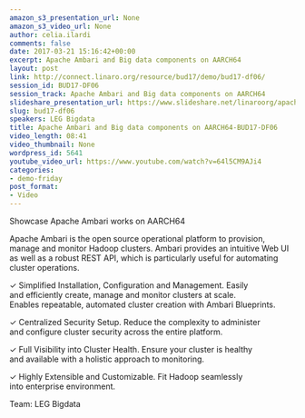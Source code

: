 ```yaml
---
amazon_s3_presentation_url: None
amazon_s3_video_url: None
author: celia.ilardi
comments: false
date: 2017-03-21 15:16:42+00:00
excerpt: Apache Ambari and Big data components on AARCH64
layout: post
link: http://connect.linaro.org/resource/bud17/demo/bud17-df06/
session_id: BUD17-DF06
session_track: Apache Ambari and Big data components on AARCH64
slideshare_presentation_url: https://www.slideshare.net/linaroorg/apache-ambari-and-big-data-components-on-aarch64
slug: bud17-df06
speakers: LEG Bigdata
title: Apache Ambari and Big data components on AARCH64-BUD17-DF06
video_length: 08:41
video_thumbnail: None
wordpress_id: 5641
youtube_video_url: https://www.youtube.com/watch?v=64l5CM9AJi4
categories:
- demo-friday
post_format:
- Video
---
```


Showcase Apache Ambari works on AARCH64

Apache Ambari is the open source operational platform to provision, manage and monitor Hadoop clusters. Ambari provides an intuitive Web UI as well as a robust REST API, which is particularly useful for automating cluster operations.

✓ Simplified Installation, Configuration and Management. Easily and efficiently create, manage and monitor clusters at scale. Enables repeatable, automated cluster creation with Ambari Blueprints.

✓ Centralized Security Setup. Reduce the complexity to administer and configure cluster security across the entire platform.

✓ Full Visibility into Cluster Health. Ensure your cluster is healthy and available with a holistic approach to monitoring.

✓ Highly Extensible and Customizable. Fit Hadoop seamlessly into enterprise environment.

Team: LEG Bigdata
